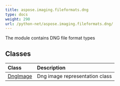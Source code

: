 ```yaml
---
title: aspose.imaging.fileformats.dng
type: docs
weight: 290
url: /python-net/aspose.imaging.fileformats.dng/
---
```



The module contains DNG file format types

## **Classes**
| **Class** | **Description** |
| :- | :- |
| [DngImage](/imaging/python-net/aspose.imaging.fileformats.dng/dngimage/) | Dng image representation class |
